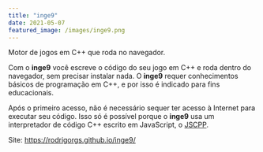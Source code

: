 ```yaml
---
title: "inge9"
date: 2021-05-07
featured_image: /images/inge9.png
---
```


Motor de jogos em C++ que roda no navegador.

Com o **inge9** você escreve o código do seu jogo em C++ e roda dentro do navegador, sem precisar instalar nada. O **inge9** requer conhecimentos básicos de programação em C++, e por isso é indicado para fins educacionais.

Após o primeiro acesso, não é necessário sequer ter acesso à Internet para executar seu código. Isso só é possível porque o **inge9** usa um interpretador de código C++ escrito em JavaScript, o [JSCPP](https://github.com/felixhao28/JSCPP/).

Site: <https://rodrigorgs.github.io/inge9/>
